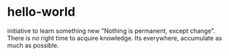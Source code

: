 # hello-world
initiative to learn something new
"Nothing is permanent, except change". There is no right time to acquire knowledge. Its everywhere, accumulate as much as possible.
